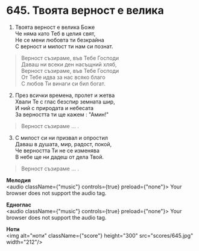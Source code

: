 # 645. Твоята верност е велика  

1. Твоята верност е велика Боже  
Че няма като Теб в целия свят,  
Не се мени любовта ти безкрайна  
С верност и милост ти нам си познат.  

> Верност съзираме, във Тебе Господи  
> Даваш ни всеки ден насъщний хляб,  
> Верност съзираме, във Тебе Господи  
> От Тебе идва за нас всяко благо  
> С любов Ти винаги си бил богат.  

2. През всички времена, пролет и жетва  
Хвали Те с глас безспир земната шир,  
И ний с природата и небесата  
За верността ти ще кажем : "Амин!"  

> Верност съзираме ... .  

3. С милост си ни призвал и опростил  
Даваш в душата, мир, радост, покой,  
Че верността Ти не се изменява  
В небе ще ни дадеш от дела Твой.  

> Верност съзираме ... .  

__Мелодия__  
<audio className={"music"} controls={true} preload={"none"}><source src="mp3/645.mp3" type="audio/mpeg"/>
Your browser does not support the audio tag.
</audio>  

__Едноглас__  
<audio className={"music"} controls={true} preload={"none"}><source src="transp/645.mp3" type="audio/mpeg"/>
Your browser does not support the audio tag.
</audio>  

__Ноти__  
<img alt="ноти" className={"score"} height="300" src="scores/645.jpg" width="212"/>
